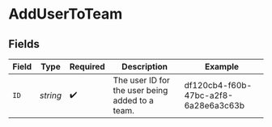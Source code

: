 # AddUserToTeam


## Fields

| Field                                           | Type                                            | Required                                        | Description                                     | Example                                         |
| ----------------------------------------------- | ----------------------------------------------- | ----------------------------------------------- | ----------------------------------------------- | ----------------------------------------------- |
| `ID`                                            | *string*                                        | :heavy_check_mark:                              | The user ID for the user being added to a team. | df120cb4-f60b-47bc-a2f8-6a28e6a3c63b            |